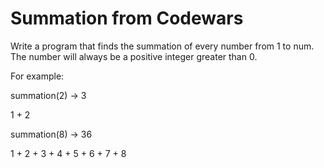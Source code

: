 # Summation from Codewars

Write a program that finds the summation of every number from 1 to num. The number will always be a positive integer greater than 0.

For example:

summation(2) -> 3

1 + 2

summation(8) -> 36

1 + 2 + 3 + 4 + 5 + 6 + 7 + 8
